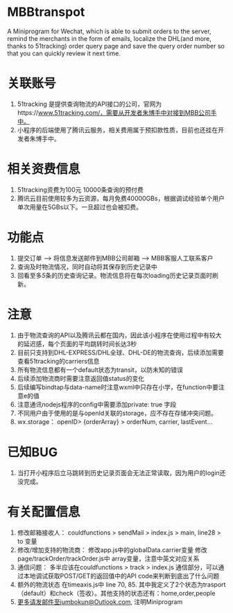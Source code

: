 # MBBtranspot
A Miniprogram for Wechat, which is able to submit orders to the server, remind the merchants in the form of emails, localize the DHL(and more, thanks to 51tracking) order query page and save the query order number so that you can quickly review it next time.

# 关联账号
1. 51tracking 是提供查询物流的API接口的公司，官网为https://www.51tracking.com/，需要从开发者朱博手中对接到MBB公司手中。
2. 小程序的后端使用了腾讯云服务，相关费用属于预扣款性质，目前也还挂在开发者朱博手中。

# 相关资费信息
1. 51tracking资费为100元 10000条查询的预付费
2. 腾讯云目前使用较多为云资源，每月免费40000GBs，根据调试经验单个用户单次用量在5GBs以下。一旦超过也会被扣费。

# 功能点
1. 提交订单 ——> 将信息发送邮件到MBB公司邮箱 ——> MBB客服人工联系客户
2. 查询及时物流情况，同时自动将其保存到历史记录中
3. 回看至多*5*条的历史查询记录。物流信息将在每次loading历史记录页面时刷新。

# 注意
1. 由于物流查询的API以及腾讯云都在国内，因此该小程序在使用过程中有较大的延迟感，每个页面的平均跳转时间长达3秒
2. 目前只支持到DHL-EXPRESS/DHL全球、DHL-DE的物流查询，后续添加需要查看51tracking的carriers信息
3. 所有物流信息都有一个default状态为transit，以防未知的错误
4. 后续添加物流商时需要注意返回值status的变化
5. 后续编写bindtap与data-name时注意wxml中只存在小学，在function中要注意e的值
6. 注意通讯nodejs程序的config中需要添加private: true 字段
7. 不同用户由于使用的是与openId关联的storage，应不存在存储冲突问题。
8. wx.storage： openID> {orderArray} > orderNum, carrier, lastEvent...

# 已知BUG
1. 当打开小程序后立马跳转到历史记录页面会无法正常读取，因为用户的login还没完成。

# 有关配置信息
1. 修改邮箱接收人：
couldfunctions > sendMail > index.js > main, line28 > to 变量
2. 修改/增加支持的物流商：
修改app.js中的globalData.carrier变量
修改page/trackOrder/trackOrder.js中 array变量，注意中英文对应关系
3. 通信问题：
多半应该在couldfunctions > track > index.js 通信部分，可以通过本地调试获取POST/GET的返回值中的API code来判断到底出了什么问题
4. 额外的物流状态
在timeaxis.js中 line 70, 85. 其中我定义了2个状态为trasport（default）和check（签收）。其他支持的状态还有：home,order,people
5. 更多请发邮件至jumbokun@Outlook.com, 注明Miniprogram


